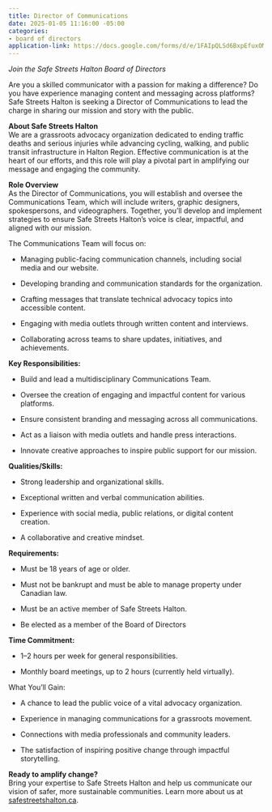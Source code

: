 ```yaml
---
title: Director of Communications
date: 2025-01-05 11:16:00 -05:00
categories:
- board of directors
application-link: https://docs.google.com/forms/d/e/1FAIpQLSd6BxpEfuxOMB_EYOWDUT98IGKdUw0mYjdWiBDpBnzdZ9RTCQ/viewform?usp=dialog
---
```


*Join the Safe Streets Halton Board of Directors*

Are you a skilled communicator with a passion for making a difference? Do you have experience managing content and messaging across platforms? Safe Streets Halton is seeking a Director of Communications to lead the charge in sharing our mission and story with the public.

**About Safe Streets Halton**\
We are a grassroots advocacy organization dedicated to ending traffic deaths and serious injuries while advancing cycling, walking, and public transit infrastructure in Halton Region. Effective communication is at the heart of our efforts, and this role will play a pivotal part in amplifying our message and engaging the community.

**Role Overview**\
As the Director of Communications, you will establish and oversee the Communications Team, which will include writers, graphic designers, spokespersons, and videographers. Together, you’ll develop and implement strategies to ensure Safe Streets Halton’s voice is clear, impactful, and aligned with our mission.

The Communications Team will focus on:

* Managing public-facing communication channels, including social media and our website.

* Developing branding and communication standards for the organization.

* Crafting messages that translate technical advocacy topics into accessible content.

* Engaging with media outlets through written content and interviews.

* Collaborating across teams to share updates, initiatives, and achievements.

**Key Responsibilities:**

* Build and lead a multidisciplinary Communications Team.

* Oversee the creation of engaging and impactful content for various platforms.

* Ensure consistent branding and messaging across all communications.

* Act as a liaison with media outlets and handle press interactions.

* Innovate creative approaches to inspire public support for our mission.

**Qualities/Skills:**

* Strong leadership and organizational skills.

* Exceptional written and verbal communication abilities.

* Experience with social media, public relations, or digital content creation.

* A collaborative and creative mindset.

**Requirements:**

* Must be 18 years of age or older.

* Must not be bankrupt and must be able to manage property under Canadian law.

* Must be an active member of Safe Streets Halton.

* Be elected as a member of the Board of Directors

**Time Commitment:**

* 1–2 hours per week for general responsibilities.

* Monthly board meetings, up to 2 hours (currently held virtually).

What You’ll Gain:

* A chance to lead the public voice of a vital advocacy organization.

* Experience in managing communications for a grassroots movement.

* Connections with media professionals and community leaders.

* The satisfaction of inspiring positive change through impactful storytelling.

**Ready to amplify change?**\
Bring your expertise to Safe Streets Halton and help us communicate our vision of safer, more sustainable communities. Learn more about us at [safestreetshalton.ca](https://safestreetshalton.ca).